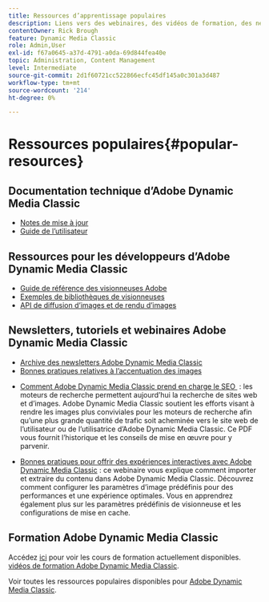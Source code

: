 ```yaml
---
title: Ressources d’apprentissage populaires
description: Liens vers des webinaires, des vidéos de formation, des newsletters, des informations sur les bonnes pratiques et des ressources destinées aux développeurs pour Adobe Dynamic Media Classic.
contentOwner: Rick Brough
feature: Dynamic Media Classic
role: Admin,User
exl-id: f67a0645-a37d-4791-a0da-69d844fea40e
topic: Administration, Content Management
level: Intermediate
source-git-commit: 2d1f60721cc522866ecfc45df145a0c301a3d487
workflow-type: tm+mt
source-wordcount: '214'
ht-degree: 0%

---
```


# Ressources populaires{#popular-resources}

## Documentation technique d’Adobe Dynamic Media Classic

* [Notes de mise à jour](https://experienceleague.adobe.com/en/docs/dynamic-media-developer-resources/release-notes/s7rn2017)
* [Guide de l’utilisateur](introduction.md)

## Ressources pour les développeurs d’Adobe Dynamic Media Classic

* [Guide de référence des visionneuses Adobe](https://experienceleague.adobe.com/en/docs/dynamic-media-developer-resources)
* [Exemples de bibliothèques de visionneuses](https://landing.adobe.com/en/na/dynamic-media/ctir-2755/live-demos.html)
* [API de diffusion d’images et de rendu d’images](https://experienceleague.adobe.com/en/docs/dynamic-media-developer-resources)

## Newsletters, tutoriels et webinaires Adobe Dynamic Media Classic

* [Archive des newsletters Adobe Dynamic Media Classic](/help/using/dynamic-media-newsletter.md)
* [Bonnes pratiques relatives à l’accentuation des images](/help/using/assets/s7_sharpening_images.pdf)
<!-- NOT FOUND * [Maximize your Asset ROI](https://adobecustomersuccess.adobeconnect.com/p5ar3hfrrec/?launcher=false&fcsContent=true&pbMode=normal&proto=true): Learn industry best practices for delivering rich media across your sites and mobile apps. In this webinar, examples and demonstrations show you how to deliver video efficiently across devices. It shows you how to deliver dynamic creative in your marketing campaigns. And, increase conversion by making any image, style guide, or lookbook shoppable. -->
<!-- NOT FOUND * [Accelerate Your Content Delivery Lifecycle](https://adobecustomersuccess.adobeconnect.com/p88ducm9pqv/): This webinar gives you an introduction and demonstration of Adobe Experience Manager Assets: on demand, the next generation program for rich media management and delivery. Learn how to collaborate and share assets between creative and marketing teams to streamline asset review processes. Learn best practices for managing asset metadata efficiently to make assets easy to find, use, reuse, and share. Learn how to deliver interactive cross-channel rich media experiences. -->
<!-- NOT FOUND * [Design for Mobile Optimization](https://adobecustomersuccess.adobeconnect.com/p6oqd3wydif/?launcher=false&fcsContent=true&pbMode=normal&proto=true): Using Adobe Dynamic Media Classic for efficient delivery of targeted rich media to all devices. In this webinar, you learn how to design and deliver imaging and video viewing experiences that are effective across mobile apps and responsive sites. -->
* [Comment Adobe Dynamic Media Classic prend en charge le SEO &#x200B;](/help/using/assets/s7_seo.pdf) : les moteurs de recherche permettent aujourd’hui la recherche de sites web et d’images. Adobe Dynamic Media Classic soutient les efforts visant à rendre les images plus conviviales pour les moteurs de recherche afin qu’une plus grande quantité de trafic soit acheminée vers le site web de l’utilisateur ou de l’utilisatrice d’Adobe Dynamic Media Classic. Ce PDF vous fournit l’historique et les conseils de mise en œuvre pour y parvenir.
<!-- NOT FOUND * [Use Adobe Dynamic Media Classic to maximize holiday conversion](https://adobecustomersuccess.adobeconnect.com/p32n1yr85c9/?proto=true): This webinar teaches you how to set up automated workflows to get content from watched folders and automatically create Spin Sets and videos. You also learn how you can quickly manage changes and update images. -->
* [Bonnes pratiques pour offrir des expériences interactives avec Adobe Dynamic Media Classic](https://seminars.adobeconnect.com/p7wb8ej3u6d/) : ce webinaire vous explique comment importer et extraire du contenu dans Adobe Dynamic Media Classic. Découvrez comment configurer les paramètres d’image prédéfinis pour des performances et une expérience optimales. Vous en apprendrez également plus sur les paramètres prédéfinis de visionneuse et les configurations de mise en cache.
<!-- NOT FOUND ANYMORE* [Best practices for responsive design](https://offers.adobe.com/en/na/marketing/landings/_40458_responsive_design_live_on_demand_webinar.html): This webinar teaches you practical tips on how to improve your mobile strategy. See real-world examples of responsive design in action. Create one primary asset that works across multiple devices. Increase mobile performance by dynamically changing the resolution of images. Or, orient images for portrait or landscape displays. Also learn how to dynamically crop, scale, or resize images. -->

## Formation Adobe Dynamic Media Classic

Accédez [ici](https://training.adobe.com/training/courses.html#product=adobe-scene7) pour voir les cours de formation actuellement disponibles.
[vidéos de formation Adobe Dynamic Media Classic](https://experienceleague.adobe.com/en/docs/dynamic-media-classic/using/intro/training-videos#intro).

Voir toutes les ressources populaires disponibles pour [Adobe Dynamic Media Classic](home.md).
